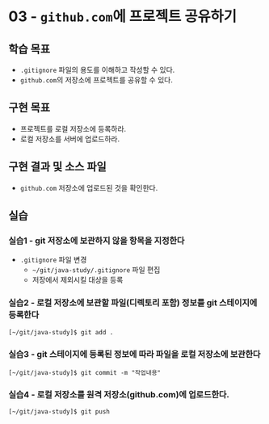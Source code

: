 # 03 - `github.com`에 프로젝트 공유하기

## 학습 목표

- `.gitignore` 파일의 용도를 이해하고 작성할 수 있다.
- `github.com`의 저장소에 프로젝트를 공유할 수 있다.

## 구현 목표

- 프로젝트를 로컬 저장소에 등록하라.
- 로컬 저장소를 서버에 업로드하라.
  
## 구현 결과 및 소스 파일

- `github.com` 저장소에 업로드된 것을 확인한다.

## 실습

### 실습1 - git 저장소에 보관하지 않을 항목을 지정한다

- `.gitignore` 파일 변경
  - `~/git/java-study/.gitignore` 파일 편집
  - 저장에서 제외시킬 대상을 등록

### 실습2 - 로컬 저장소에 보관할 파일(디렉토리 포함) 정보를 git 스테이지에 등록한다

```console
[~/git/java-study]$ git add .
```

### 실습3 - git 스테이지에 등록된 정보에 따라 파일을 로컬 저장소에 보관한다

```console
[~/git/java-study]$ git commit -m "작업내용"
```

### 실습4 - 로컬 저장소를 원격 저장소(github.com)에 업로드한다.

```console
[~/git/java-study]$ git push
```
